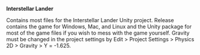 **Interstellar Lander**

Contains most files for the Interstellar Lander Unity project. Release contains the game for Windows, Mac, and Linux and the Unity package for most of the game files if you wish to mess with the game yourself. Gravity must be changed in the project settings by Edit > Project Settings > Physics 2D > Gravity > Y = -1.625.
